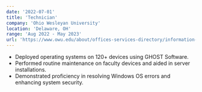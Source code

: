 ```yaml
---
date: '2022-07-01'
title: 'Technician'
company: 'Ohio Wesleyan University'
location: 'Delaware, OH'
range: 'Aug 2022 - May 2023'
url: 'https://www.owu.edu/about/offices-services-directory/information-services/'
---
```


- Deployed operating systems on 120+ devices using GHOST Software.
- Performed routine maintenance on faculty devices and aided in server installations.
- Demonstrated proficiency in resolving Windows OS errors and enhancing system security.
